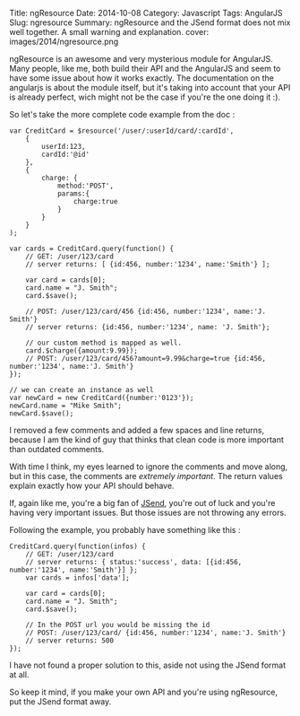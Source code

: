 Title:  ngResource
Date: 2014-10-08
Category: Javascript
Tags: AngularJS
Slug: ngresource
Summary: ngResource and the JSend format does not mix well together. A small warning and explanation.
cover: images/2014/ngresource.png

ngResource is an awesome and very mysterious module for AngularJS. Many people, like me, both build their API and the AngularJS and seem to have some issue about how it works exactly. The documentation on the angularjs is about the module itself, but it's taking into account that your API is already perfect, wich might not be the case if you're the one doing it :).

So let's take the more complete code example from the doc :

```
var CreditCard = $resource('/user/:userId/card/:cardId',
    {
        userId:123,
        cardId:'@id'
    },
    {
        charge: {
            method:'POST',
            params:{
                charge:true
            }
        }
    }
);

var cards = CreditCard.query(function() {
    // GET: /user/123/card
    // server returns: [ {id:456, number:'1234', name:'Smith'} ];

    var card = cards[0];
    card.name = "J. Smith";
    card.$save();

    // POST: /user/123/card/456 {id:456, number:'1234', name:'J. Smith'}
    // server returns: {id:456, number:'1234', name: 'J. Smith'};

    // our custom method is mapped as well.
    card.$charge({amount:9.99});
    // POST: /user/123/card/456?amount=9.99&charge=true {id:456, number:'1234', name:'J. Smith'}
});

// we can create an instance as well
var newCard = new CreditCard({number:'0123'});
newCard.name = "Mike Smith";
newCard.$save();
```

I removed a few comments and added a few spaces and line returns, because I am the kind of guy that thinks that clean code is more important than outdated comments.

With time I think, my eyes learned to ignore the comments and move along, but in this case, the comments are *extremely important*.
The return values explain exactly how your API should behave.

If, again like me, you're a big fan of [JSend](http://labs.omniti.com/labs/jsend), you're out of luck and you're having very important issues. But those issues are not throwing any errors.

Following the example, you probably have something like this :

```
CreditCard.query(function(infos) {
    // GET: /user/123/card
    // server returns: { status:'success', data: [{id:456, number:'1234', name:'Smith'}] };
    var cards = infos['data'];

    var card = cards[0];
    card.name = "J. Smith";
    card.$save();

    // In the POST url you would be missing the id
    // POST: /user/123/card/ {id:456, number:'1234', name:'J. Smith'}
    // server returns: 500
});
```

I have not found a proper solution to this, aside not using the JSend format at all.

So keep it mind, if you make your own API and you're using ngResource, put the JSend format away.
